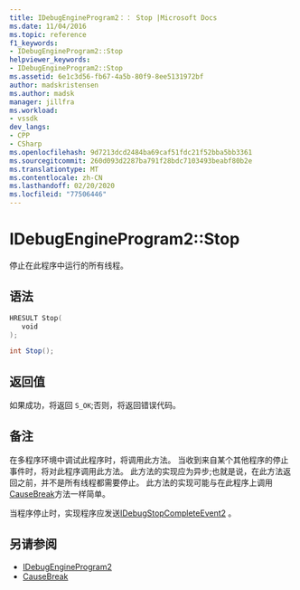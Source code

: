 ```yaml
---
title: IDebugEngineProgram2：： Stop |Microsoft Docs
ms.date: 11/04/2016
ms.topic: reference
f1_keywords:
- IDebugEngineProgram2::Stop
helpviewer_keywords:
- IDebugEngineProgram2::Stop
ms.assetid: 6e1c3d56-fb67-4a5b-80f9-8ee5131972bf
author: madskristensen
ms.author: madsk
manager: jillfra
ms.workload:
- vssdk
dev_langs:
- CPP
- CSharp
ms.openlocfilehash: 9d7213dcd2484ba69caf51fdc21f52bba5bb3361
ms.sourcegitcommit: 260d093d2287ba791f28bdc7103493beabf80b2e
ms.translationtype: MT
ms.contentlocale: zh-CN
ms.lasthandoff: 02/20/2020
ms.locfileid: "77506446"
---
```

# <a name="idebugengineprogram2stop"></a>IDebugEngineProgram2::Stop
停止在此程序中运行的所有线程。

## <a name="syntax"></a>语法

```cpp
HRESULT Stop( 
   void 
);
```

```csharp
int Stop();
```

## <a name="return-value"></a>返回值
 如果成功，将返回 `S_OK`;否则，将返回错误代码。

## <a name="remarks"></a>备注
 在多程序环境中调试此程序时，将调用此方法。 当收到来自某个其他程序的停止事件时，将对此程序调用此方法。 此方法的实现应为异步;也就是说，在此方法返回之前，并不是所有线程都需要停止。 此方法的实现可能与在此程序上调用[CauseBreak](../../../extensibility/debugger/reference/idebugprogram2-causebreak.md)方法一样简单。

 当程序停止时，实现程序应发送[IDebugStopCompleteEvent2](../../../extensibility/debugger/reference/idebugstopcompleteevent2.md) 。

## <a name="see-also"></a>另请参阅
- [IDebugEngineProgram2](../../../extensibility/debugger/reference/idebugengineprogram2.md)
- [CauseBreak](../../../extensibility/debugger/reference/idebugprogram2-causebreak.md)
